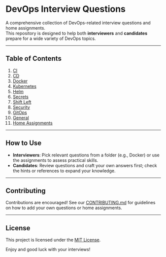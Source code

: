 # DevOps Interview Questions

A comprehensive collection of DevOps-related interview questions and home assignments.  
This repository is designed to help both **interviewers** and **candidates** prepare for a wide variety of DevOps topics.

---

## Table of Contents

1. [CI](./01_ci/questions.md)  
2. [CD](./02_cd/questions.md)  
3. [Docker](./03_docker/questions.md)  
4. [Kubernetes](./04_kubernetes/questions.md)  
5. [Helm](./05_helm/questions.md)  
6. [Secrets](./06_secrets/questions.md)  
7. [Shift Left](./07_shift-left/questions.md)  
8. [Security](./08_security/questions.md)  
9. [GitOps](./09_gitops/questions.md)  
10. [General](./general.md)  
11. [Home Assignments](./home-assignments/assignment_1.md)  

---

## How to Use

- **Interviewers**: Pick relevant questions from a folder (e.g., Docker) or use the assignments to assess practical skills.  
- **Candidates**: Review questions and craft your own answers first; check the hints or references to expand your knowledge.

---

## Contributing

Contributions are encouraged! See our [CONTRIBUTING.md](./CONTRIBUTING.md) for guidelines on how to add your own questions or home assignments.

---

## License

This project is licensed under the [MIT License](./LICENSE).

Enjoy and good luck with your interviews!
